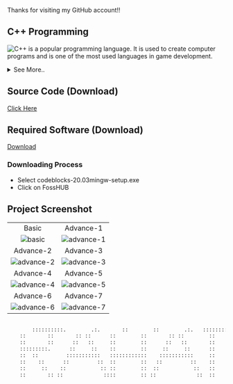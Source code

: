 Thanks for visiting my GitHub account!!

## C++ Programming
![C++](https://encrypted-tbn0.gstatic.com/images?q=tbn:ANd9GcS4jXDasN0g6GDBJ5FRko2n-kddDn9W69S8XZKzHf-3qSH7c3AY1QJLxy6l5-74YD8Qf4A&usqp=CAU)
 is a popular programming language. It is used to create computer programs and is one of the most used languages in game development.
<details>
  <summary>See More..</summary>
	
1.  Contractor name & class name must be always the same. It can't return type or void.
2.  Can not Initialize to the other class for Private variable. It can be possible only using the method of Friend Class.
3.  Use Encapsulation or (Setvalue & Getvalue function) Declared Private variable Main function to the class.
4.  There are two kinds of Polymorphism, These - (i) Overlodding (ii) Overriding
   
  	 * **Overloading** means it works in only one class. It is Function name must be the same but the permitted list is always different. 
  	 * **Overriding means** It works in more than one class. It is the Function name and the parameter list must be always the same.
5.  Destractor and constractor are approximately the same but it only one difference this is using the ~ sign in the font side of the constractor.
6.  Get String input in the C++ language use to getline() function.
7.  when used to File in the C++ meddle level language then must be declared <fstream> header file.
8.  For Read from the File must use ifstream keyword.
9.  For Write in the File must use ofstream keyword.
10. For apparend in the file use this method (ios::out|ios::app).
11. There are five kinds of Inheritance these-
  	 * Single Inheritance. Ex-one supper class and one subclass.
  	 * Multilevel Inheritance. Ex-supper class to sup class to new supper to new subclass. 
 	 * Hierarchical Inheritance. Ex-One Supper class and more than one Subclass.
	 * Multiple Inheritance. More than one Supper class and only one sub-class.
	 * Hybrite Inheritance. Ex-Mixed more than one Inheritance.
12. The abstrator class or pure class must use this method (public: void 'function name'()=0). This class can't be declared object must use a pointer (*p).
13. When using the showpoint,noshowpoint, fixed, and setprecision() library functions must include <iomanip> header file in C++ language. 
14. Can't Copy Constructor to another class for polymorphism. It can be solved using this method-
```diff    
	subclass name(int dim1,int dim2)
	:super class name(dim1,dim2)
	{

        }
```
15. Constant variable of class when don't directly initialize then use this method-
```diff   
	int variable1,variable2;
	constructor/Function name(int variable name 1,int variable name 2)
	:variable1(variable name 1),variable2(variable name 2)
	{
									
	}
```						

</details>




## Source Code (Download)
[Click Here](https://mega.nz/folder/xDcB1LbZ#8jSPnxD7OGILZAQdQRmVUQ)

## Required Software (Download)
[Download](https://www.codeblocks.org/downloads/binaries/)

### Downloading Process
- Select codeblocks-20.03mingw-setup.exe
- Click on FossHUB 

## Project Screenshot

|   |   |
|:---:|:---:|
|Basic    | Advance-1 |
|![basic](https://github.com/learnwithfair/cpp-programming/blob/main/images/basic-c%2B%2B.jpg)|![advance-1](https://github.com/learnwithfair/cpp-programming/blob/main/images/advance-1.jpg)| 
|Advance-2|Advance-3|
|![advance-2](https://github.com/learnwithfair/cpp-programming/blob/main/images/advance-2.jpg)| ![advance-3](https://github.com/learnwithfair/cpp-programming/blob/main/images/advance-3.jpg)|
|Advance-4|Advance-5|
|![advance-4](https://github.com/learnwithfair/cpp-programming/blob/main/images/advance-4.jpg)| ![advance-5](https://github.com/learnwithfair/cpp-programming/blob/main/images/advance-5.jpg)|
|Advance-6|Advance-7|
|![advance-6](https://github.com/learnwithfair/cpp-programming/blob/main/images/advance-6.jpg)| ![advance-7](https://github.com/learnwithfair/cpp-programming/blob/main/images/advance-7.jpg)|

```diff

        ::::::::::.        .:.       ::        ::        .:.   ::::::::::::::
	::       ::       :: ::      ::        ::       :: ::        ::
	::       ::      ::   ::     ::        ::      ::   ::       ::
	:::::::::.      ::     ::    ::        ::     ::     ::      ::
	::  ::         :::::::::::   ::::::::::::    :::::::::::     ::
	::    ::      ::         ::  ::        ::   ::         ::    ::
	::     ::    ::           :: ::        ::  ::           ::   ::
	::       :: ::             ::::        :: ::             ::  ::

```






